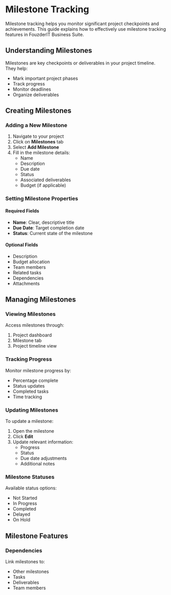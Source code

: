 # Milestone Tracking

Milestone tracking helps you monitor significant project checkpoints and achievements. This guide explains how to effectively use milestone tracking features in FouzderIT Business Suite.

## Understanding Milestones

Milestones are key checkpoints or deliverables in your project timeline. They help:

- Mark important project phases
- Track progress
- Monitor deadlines
- Organize deliverables

## Creating Milestones

### Adding a New Milestone

1.  Navigate to your project
2.  Click on **Milestones** tab
3.  Select **Add Milestone**
4.  Fill in the milestone details:
    - Name
    - Description
    - Due date
    - Status
    - Associated deliverables
    - Budget (if applicable)

### Setting Milestone Properties

#### Required Fields

- **Name**: Clear, descriptive title
- **Due Date**: Target completion date
- **Status**: Current state of the milestone

#### Optional Fields

- Description
- Budget allocation
- Team members
- Related tasks
- Dependencies
- Attachments

## Managing Milestones

### Viewing Milestones

Access milestones through:

1.  Project dashboard
2.  Milestone tab
3.  Project timeline view

### Tracking Progress

Monitor milestone progress by:

- Percentage complete
- Status updates
- Completed tasks
- Time tracking

### Updating Milestones

To update a milestone:

1.  Open the milestone
2.  Click **Edit**
3.  Update relevant information:
    - Progress
    - Status
    - Due date adjustments
    - Additional notes

### Milestone Statuses

Available status options:

- Not Started
- In Progress
- Completed
- Delayed
- On Hold

## Milestone Features

### Dependencies

Link milestones to:

- Other milestones
- Tasks
- Deliverables
- Team members
